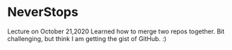 # NeverStops
Lecture on October 21,2020
Learned how to merge two repos together.
Bit challenging, but think I am getting the gist of GitHub. :)
